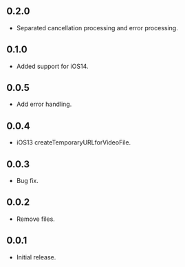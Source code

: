 ## 0.2.0
* Separated cancellation processing and error processing.

## 0.1.0
* Added support for iOS14.

## 0.0.5
* Add error handling.

## 0.0.4
* iOS13 createTemporaryURLforVideoFile.

## 0.0.3
* Bug fix.

## 0.0.2
* Remove files.

## 0.0.1

* Initial release.
